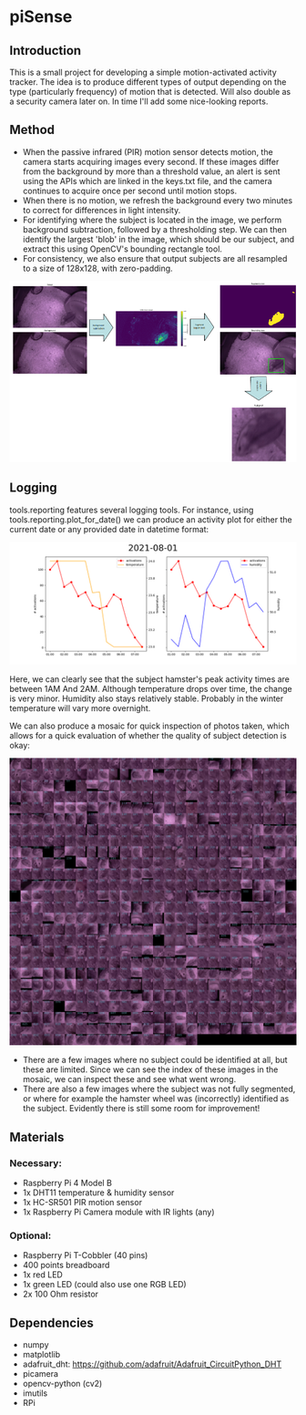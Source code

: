 # piSense
## Introduction
This is a small project for developing a simple motion-activated activity tracker. The idea is to produce different types of output depending on the type (particularly frequency) of motion that is detected. Will also double as a security camera later on. In time I'll add some nice-looking reports.

## Method
- When the passive infrared (PIR) motion sensor detects motion, the camera starts acquiring images every second. If these images differ from the background by more than a threshold value, an alert is sent using the APIs which are linked in the keys.txt file, and the camera continues to acquire once per second until motion stops.
- When there is no motion, we refresh the background every two minutes to correct for differences in light intensity.
- For identifying where the subject is located in the image, we perform background subtraction, followed by a thresholding step. We can then identify the largest 'blob' in the image, which should be our subject, and extract this using OpenCV's bounding rectangle tool.
- For consistency, we also ensure that output subjects are all resampled to a size of 128x128, with zero-padding.

 ![Figure_1](/Figure_1.png)

## Logging
tools.reporting features several logging tools. For instance, using tools.reporting.plot_for_date() we can produce an activity plot for either the current date or any provided date in datetime format:

![dateplot](/2021-08-01_plot.png)

Here, we can clearly see that the subject hamster's peak activity times are between 1AM And 2AM. Although temperature drops over time, the change is very minor. Humidity also stays relatively stable. Probably in the winter temperature will vary more overnight.

We can also produce a mosaic for quick inspection of photos taken, which allows for a quick evaluation of whether the quality of subject detection is okay:

![mosaic](/mosaic.jpg)

- There are a few images where no subject could be identified at all, but these are limited. Since we can see the index of these images in the mosaic, we can inspect these and see what went wrong.
- There are also a few images where the subject was not fully segmented, or where for example the hamster wheel was (incorrectly) identified as the subject. Evidently there is still some room for improvement!

## Materials
### Necessary:
- Raspberry Pi 4 Model B 
- 1x DHT11 temperature & humidity sensor
- 1x HC-SR501 PIR motion sensor
- 1x Raspberry Pi Camera module with IR lights (any)

### Optional:
- Raspberry Pi T-Cobbler (40 pins)
- 400 points breadboard
- 1x red LED
- 1x green LED (could also use one RGB LED)
- 2x 100 Ohm resistor

## Dependencies
- numpy
- matplotlib
- adafruit_dht: https://github.com/adafruit/Adafruit_CircuitPython_DHT
- picamera
- opencv-python (cv2)
- imutils
- RPi
